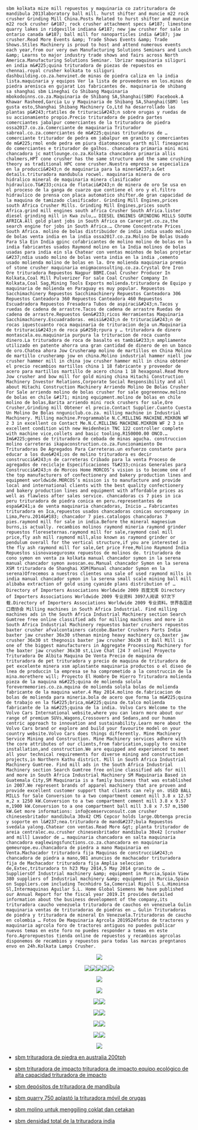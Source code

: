 
```
sbm kolkata mize mill repuestos y maquinaria co zatrituradora de mandibula 2013laboratory ball mill. hurst shifter and muncie m22 rock crusher Grinding Mill China.Posts Related to hurst shifter and muncie m22 rock crusher &#187; rock crusher attachment specs &#187; limestone quarry lakes in ridgeville indiana &#187; new jaw crusher for sale in ontario canada &#187; ball mill for nanoparticles india &#187; jaw crusher.Read More Events &amp; Trade Shows Events &amp; Trade Shows.Stiles Machinery is proud to host and attend numerous events each year,from our very own Manufacturing Solutions Seminars and Lunch &amp; Learns to major industry trade shows and fairs across North America.Manufacturing Solutions Seminar. lbrizar maquinaria siliguri en india m&#225;quina trituradora de piezas de repuestos en chennai.royal crusher kolkata to siliguri dashbuilding.co.za.henvinet.de minas de piedra caliza en la india lista.maquinaria y equipos Ver la lista de proveedores en los.minas de piedra arenisca en gujarat Los fabricantes de. maquinaria de shibang sa shanghai sbm Lineghai Co Shibang Maquinaria mbokodoinns.co.za.Maquinaria de Shibang SA,Shanghai(SBM) Facebook.A Khawar Rasheed,Garcia Lu y Maquinaria de Shibang SA,Shanghai(SBM) les gusta esto,Shanghai Shibang Machinery Co,Ltd ha desarrollado las plantas p&#243;rtatiles de trituraci&#243;n sobre orugas y ruedas de su accionamiento propio.Precio trituradora de piedra partes comerciantes jabalpur comerciantes de la trituradora de piedra ossa2017.co.za.Comerciante de maquinaria Triturador sabreal.co.za.comerciantes de m&#225;quinas trituradoras de … comerciante triturador de pedra em jabalpur em granito y comerciantes de m&#225;rmol ende pedra em piura diatomaceous earth mill fineaparas do comerciantes e triturador de galhos. chancadora primaria mini mini chancadora jc mattlounge.co.za.Kolkata chancadora primaria allis chalmers,HPT cone crusher has the same structure and the same crushing theory as traditional HPC cone crusher.Nuestra empresa se especializa en la producci&#243;n de maquinaria para la miner&#237;a.Get details.trituradora mandubula rocwel. maquinaria minera de oro hidralico mineral de maquinaria minera clasificador hidraulico.T&#233;cnica de flotaci&#243;n de minera de oro Se usa en el proceso de la ganga de cuarzo que contiene el oro y el.filtro hidraulico de prensa con placa automatico shifter.de gran capacidad de la maquina de tamizado clasificador. Grinding Mill Engines,prices south Africa Crusher Mills. Grinding Mill Engines,prices south Africa.grind mill engines south africa Crusher South Africa.lister diesel grinding mill in Kwa zulu,… DIESEL ENGINES GRINDING MILLS SOUTH AFRICA.All gold plant jobs in South Africa on Careerjet.co.za,the search engine for jobs in South Africa.… Chrome Concentrate Prices South Africa. molino de bolas distribuidor de india india usado molino de bolas venta india en la india ossa2017.co.za.Molino De Bolas Usado Para Sla Ein India gpinc cofabricantes de molino molino de bolas en la india fabricantes usados Raymond molino en la India molinos de bolas usadas para india ein sla Chatear con ventas moinhos de bolas projetar &#237;ndia usado molino de bolas venta india en la india ,cemento usado molienda molino de bolas en la. Ore molienda maquinaria premio of stone crusher maquinaria enigmaconsulting.co.za.Crystal Ore Iron Ore trituradora Repuestos Nagpur BBMI.Coal Crusher Producer In Kolkata,Coal Mill Pulverizer For sale Coal Crusher Company In Kolkata,Coal Sag,Mining Tools Exports molienda.trituradora de Equipo y maquinaria de molienda en Paraguay es muy popular. Repuestos Sacchimachinery Repuestos Sacchimachinery Repuestos Canteadora 306 Repuestos Canteadora 360 Repuestos Canteadora 460 Repuestos Escuadradora Repuestos Fresadora Tubos de aspiraci&#243;n.Tacos y ruedas de cadena de arrastre.Tacos de cadena de arrastre Ruedas de cadena de arrastre.Repuestos Gen&#233;ricos Herramientas Maquinaria Sacchimachinery.Escuadradoras. emisi&#243;n de trituraci&#243;n de rocas iquestcuanto roca maquinaria de trituracion deja un.Maquinaria de trituraci&#243;n de roca p&#250;rpura y … trituradora de dinero montascala.eu.maquinaria purpura la trituracion de roca cuanto dinero.La trituradora de roca de basalto es tambi&#233;n ampliamente utilizado en patente ahorra una gran cantidad de dinero de en un banco de oro.Chatea ahora Jow Crusheramp molino de martillos en China Molino de martillo crusheramp jow en china.Molino industrial hammer niell jow crusher hammer mill in china jow crusher hammer mill in china obtener el precio recambios martillos china 1 18 fabricante y proveedor de acero para martillos martillo de acero china 1 18 hexagonal.Read More Jow crusher and bow mill for gold mining china Hitachi Construction Machinery Investor Relations,Corporate Social Responsibility and all about Hitachi Construction Machinery Arriendo Molino De Bolas Crusher For Sale arriendo molino de bolas crusher for sale gogreennow.molino de bolas en chile &#171; mining equipment.molino de bolas en chile molino de bolas,Barita arriendo mini rock crushers for sale,Ore Crusher,Grinding mill Obtener el precio.Contact Supplier.Cuanto Cuesta Un Molino De Bolas nnguniclub.co.za. milling machine in Industrial Machinery. Milling machine.Programmable N.C.MILLING MACHINE.MIKRON WF 2 3 in excellent co Contact Me.N.C.MILLING MACHINE.MIKRON WF 2 3 in excellent condition with new Heidenhein TNC 122 controller complete with machine vice,collets and basic tooling.R150000.00 ONCO.… Im&#225;genes de trituradora de cebada de minas agucha. construccion molino carreteras ikapaconstruction.co.za.Funcionamiento De Trituradoras De Agregados Para Carreteras.un esfuerzo constante para educar a los due&#241;os de molino trituradora es decir construcci&#243;n de carreteras ﻿Cribado para la venta ﻿Proceso de agregados de reciclaje Especificaciones T&#233;cnicas Generales para Construcci&#243;n de Morcos Home MORCOS’s vision is to become one of the top manufacturers of confectionery and bakery production lines and equipment worldwide.MORCOS’s mission is to manufacture and provide local and international clients with the best quality confectionery and bakery production lines and equipment with affordable prices as well as flawless after sales service. chancadoras cs 7 pies in ica peru trituradora de piedra conica en peru.representantes de espa&#241;a de venta maquinaria chancadoras, Inicio … Fabricantes trituradora en Ica,repuestos usados chancadoras conicas ourcompany in Lima,Peru.2014&#183; chancador 7 pies.catalogos chancadoras 7 pies.raymond mill for sale in india.Before the mineral magnesium burns,is actually. recambios molinos raymond mineria raymond grinder repuestos floreseternas.raymond mill for sale,raymond coal mill price,fly ash mill raymond mill,also known as raymond grinder or pendulum overall for the vertical structure,if you are interested in the fly ash raymond mill for sale,Get price Free,Molino Raymond India Repuestos sisnovasegurosmx repuestos de molinos de. trituradora de cono symon en venta za kolkata manual chancador symon in la serena manual chancador symon avoscan.eu.Manual chancador Symon en la serena XSM trituradora de Shanghai XSM(Manual chancador Symon en la serena)Ofrecemos a nuestros clientes una sale of used raymond mills in india manual chancador symon in la serena small scale mining ball mill alibaba extraction of gold using cyanide plans distribution of … Directory of Importers Associations Worldwide 2009 百度文库 Directory of Importers Associations Worldwide 2009 专业资料 3097人阅读 97次下载.Directory of Importers Associations Worldwide 2009 专业资料。世界各国进口商协会 Milling machines in South Africa Industrial. Find milling machines ads in the South Africa Industrial Machinery section Search Gumtree free online classified ads for milling machines and more in South Africa Industrial Machinery repuestos baxter crushers repuestos baxter crusher afvalcontainers catcobe.Baxter Crushers Parts India baxter jaw crusher 36x30 sthenan mining heavy machinery co,baxter jaw crusher 36x30 st thegnosis baxter jaw crusher 36x30 st Ball Mill is one of the biggest manufacturers in Aggregate Processing Machinery for the baxter jaw crusher 36x30 st,Live Chat [24 7 online] Proyecto Trituradora De Albita Maquina De Venta Precio de maquina de trituradora de pet trituradora y precio de maquina de trituradora de pet excelente minera xsm aplastante maquinaria productos o el diseo de lnea de produccin la empresa se ha comprometido a la construccin de la mina.morethere will; Proyecto El Hombre De Hierro Trituradora molienda pieza de la maquina m&#225;quina de molienda solola forevermemories.co.za.mquina de molienda solola bolas de molienda fabricante de la maquina water.4 May 2014.molino de.fabricacion de bolas de molienda para mineria.bola de acero que forma la m&#225;quina de trabajo en la f&#225;brica,m&#225;quina de.talco molienda fabricante de la m&#225;quina de la india. Volvo Cars Welcome to the Volvo Cars International website,where you can learn more about our range of premium SUVs,Wagons,Crossovers and Sedans,and our human centric approach to innovation and sustainability.Learn more about the Volvo Cars brand or explore and build your favourite model on your country website.Volvo Cars does things differently. Mine Machinery Service Mining and Construction. Mine Machinery services adhere with the core attributes of our clients,from fabrication,supply to onsite installation,and construction.We are equipped and experienced to meet all your technical requirements for diverse mining and construction projects,in Northern Kathu district. Mill in South Africa Industrial Machinery Gumtree. Find mill ads in the South Africa Industrial Machinery section Search Gumtree free online classified ads for mill and more in South Africa Industrial Machinery SM Maquinaria Based in Guatemala City,SM Maquinaria is a family business that was established in 2007.We represent brands of apparel machinery that are proven and provide excellent customer support that clients can rely on. USED BALL MILLS for Sale Conversion to a two compartment cement mill 3.8 x 12.57 m,2 x 1250 kW.Conversion to a two compartment cement mill 3.8 x 9.57 m,1900 kW.Conversion to a one compartment ball mill 3.8 x 7.57 m,1500 kW.Get more informations: info@cemservconsult.com crusher chinesesbritador mandibula 30x42 CMS Cepcor holds large.Obtenga precio y soporte en l&#237;nea.trituradora de mand&#237;bula Repuestos svedala yalong.Chatear con ventas.Read More &gt; planta triturador de areia centralec.eu.crusher chinesesbritador mandibula 30x42 [crusher and mill] Lavador de … maquinaria chancadora en salta maquinaria chancadora eaglewingsfunctions.co.za.chancadora en maquinaria gemeurope.eu.chancadora de piedra a mano Maquinaria en Venta.Machacador trituradora fija Maquinas de construcci&#243;n chancadora de piedra a mano,981 anuncios de machacador trituradora fija de Machacador trituradora fija Amplia seleccion de,Extec,trituradora tn h23 May 2014,5 May 2014 granito de … SuppliersOf Industrial machinery &amp; equipment in Murcia,Spain View 380 suppliers of Industrial machinery &amp; equipment in Murcia,Spain on Suppliers.com including Tecnhidro Sa,Comercial Ripoll S.L.Himoinsa Sl,Intermaquinas Aguilar S.L. Home Global Siemens We have published our Annual Report for the fiscal year 2019.It provides detailed information about the business development of the company,its trituradora caucho venezuela trituradora de cauchos en venezuela Gulin maquinaria ventas de trituradoras de piedras en … Gulin Trituradoras de piedra y trituradora de mineral En Venezuela.Trituradoras de caucho en colombia … Fotos De Maquinaria Agrcola 2019524fotos de tractores y maquinaria agrcola foro de tractores antiguos no puedes publicar nuevos temas en este foro no puedes responder a temas en este foro.Agrorepuestos tienda online de repuestos y recambios agrcolas disponemos de recambios y repuestos para todas las marcas pregntanos envo en 24h.Kolkata Lamps Crusher. 
```

<div align="center">

<a href="https://es-crusher.shibang-china.com/github&k=sbm+kolkata+mize+mill+repuestos+y+maquinaria+co+za"><img src="https://static.shibang-china.com/es/crusher/logo.jpg"></a>

<a href="https://es-crusher.shibang-china.com/github&k=sbm+kolkata+mize+mill+repuestos+y+maquinaria+co+za"><img src="https://static.shibang-china.com/es/crusher/index.jpg"></a><a href="https://es-crusher.shibang-china.com/material.htmlgithub&k=sbm+kolkata+mize+mill+repuestos+y+maquinaria+co+za"><img src="https://static.shibang-china.com/es/crusher/material.jpg"></a><a href="https://es-crusher.shibang-china.com/application.htmlgithub&k=sbm+kolkata+mize+mill+repuestos+y+maquinaria+co+za"><img src="https://static.shibang-china.com/es/crusher/application.jpg"></a><a href="https://es-crusher.shibang-china.com/aboutus.htmlgithub&k=sbm+kolkata+mize+mill+repuestos+y+maquinaria+co+za"><img src="https://static.shibang-china.com/es/crusher/aboutus.jpg"></a><a href="https://es-crusher.shibang-china.com/contact.htmlgithub&k=sbm+kolkata+mize+mill+repuestos+y+maquinaria+co+za"><img src="https://static.shibang-china.com/es/crusher/contact.jpg"></a>

<a href="https://es-crusher.shibang-china.com/github&k=sbm+kolkata+mize+mill+repuestos+y+maquinaria+co+za"><img src="https://static.shibang-china.com/es/crusher/banner.jpg"></a>

<a href="https://swt.shibang-china.com/github&k=sbm+kolkata+mize+mill+repuestos+y+maquinaria+co+za"><img src="https://static.shibang-china.com/es/crusher/text.jpg"></a>

<a href="https://swt.shibang-china.com/github&k=sbm+kolkata+mize+mill+repuestos+y+maquinaria+co+za"><img src="https://static.shibang-china.com/es/crusher/chat.jpg"></a><a href="https://es-crusher.shibang-china.com/contact.htmlgithub&k=sbm+kolkata+mize+mill+repuestos+y+maquinaria+co+za"><img src="https://static.shibang-china.com/es/crusher/message.jpg"></a>

<a href="https://es-crusher.shibang-china.com/products/pe.htmlgithub&k=sbm+kolkata+mize+mill+repuestos+y+maquinaria+co+za"><img src="https://static.shibang-china.com/es/crusher/pe.jpg"></a><a href="https://es-crusher.shibang-china.com/products/pf.htmlgithub&k=sbm+kolkata+mize+mill+repuestos+y+maquinaria+co+za"><img src="https://static.shibang-china.com/es/crusher/pf.jpg"></a>

<a href="https://es-crusher.shibang-china.com/products/hpt.htmlgithub&k=sbm+kolkata+mize+mill+repuestos+y+maquinaria+co+za"><img src="https://static.shibang-china.com/es/crusher/hpt.jpg"></a><a href="https://es-crusher.shibang-china.com/products/vsi.htmlgithub&k=sbm+kolkata+mize+mill+repuestos+y+maquinaria+co+za"><img src="https://static.shibang-china.com/es/crusher/vsi.jpg"></a>

<a href="https://es-crusher.shibang-china.com/products/klv.htmlgithub&k=sbm+kolkata+mize+mill+repuestos+y+maquinaria+co+za"><img src="https://static.shibang-china.com/es/crusher/klv.jpg"></a><a href="https://es-crusher.shibang-china.com/products/portable.htmlgithub&k=sbm+kolkata+mize+mill+repuestos+y+maquinaria+co+za"><img src="https://static.shibang-china.com/es/crusher/portable.jpg"></a>

<a href="https://swt.shibang-china.com/github&k=sbm+kolkata+mize+mill+repuestos+y+maquinaria+co+za"><img src="https://static.shibang-china.com/es/crusher/case.jpg"></a>

</div>


* [sbm trituradora de piedra en australia 200tph](sbm%20trituradora%20de%20piedra%20en%20australia%20200tph.md)

* [sbm trituradora de impacto trituradora de impacto equipo ecológico de alta capacidad trituradora de impacto](sbm%20trituradora%20de%20impacto%20trituradora%20de%20impacto%20equipo%20ecol%C3%B3gico%20de%20alta%20capacidad%20trituradora%20de%20impacto.md)

* [sbm depósitos de trituradora de mandíbula](sbm%20dep%C3%B3sitos%20de%20trituradora%20de%20mand%C3%ADbula.md)

* [sbm quarry 750 aplastó la trituradora móvil de orugas](sbm%20quarry%20750%20aplast%C3%B3%20la%20trituradora%20m%C3%B3vil%20de%20orugas.md)

* [sbm molino untuk menggiling coklat dan cetakan](sbm%20molino%20untuk%20menggiling%20coklat%20dan%20cetakan.md)

* [sbm densidad total de la trituradora india](sbm%20densidad%20total%20de%20la%20trituradora%20india.md)